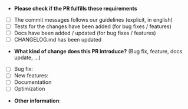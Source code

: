 * **Please check if the PR fulfills these requirements**
- [ ] The commit messages follows our guidelines (explicit, in english)
- [ ] Tests for the changes have been added (for bug fixes / features)
- [ ] Docs have been added / updated (for bug fixes / features)
- [ ] CHANGELOG.md has been updated

* **What kind of change does this PR introduce?** (Bug fix, feature, docs update, ...)
- [ ] Bug fix:
- [ ] New features:
- [ ] Documentation
- [ ] Optimization

* **Other information**:
